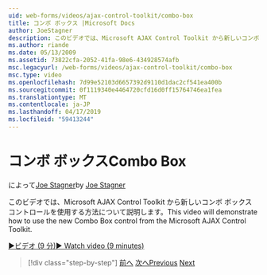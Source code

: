 ```yaml
---
uid: web-forms/videos/ajax-control-toolkit/combo-box
title: コンボ ボックス |Microsoft Docs
author: JoeStagner
description: このビデオでは、Microsoft AJAX Control Toolkit から新しいコンボ ボックス コントロールを使用する方法について説明します。
ms.author: riande
ms.date: 05/13/2009
ms.assetid: 73822cfa-2052-41fa-98e6-434928574afb
msc.legacyurl: /web-forms/videos/ajax-control-toolkit/combo-box
msc.type: video
ms.openlocfilehash: 7d99e52103d6657392d9110d1dac2cf541ea400b
ms.sourcegitcommit: 0f1119340e4464720cfd16d0ff15764746ea1fea
ms.translationtype: MT
ms.contentlocale: ja-JP
ms.lasthandoff: 04/17/2019
ms.locfileid: "59413244"
---
```

# <a name="combo-box"></a><span data-ttu-id="d87cc-103">コンボ ボックス</span><span class="sxs-lookup"><span data-stu-id="d87cc-103">Combo Box</span></span>

<span data-ttu-id="d87cc-104">によって[Joe Stagner](https://github.com/JoeStagner)</span><span class="sxs-lookup"><span data-stu-id="d87cc-104">by [Joe Stagner](https://github.com/JoeStagner)</span></span>

<span data-ttu-id="d87cc-105">このビデオでは、Microsoft AJAX Control Toolkit から新しいコンボ ボックス コントロールを使用する方法について説明します。</span><span class="sxs-lookup"><span data-stu-id="d87cc-105">This video will demonstrate how to use the new Combo Box control from the Microsoft AJAX Control Toolkit.</span></span>

[<span data-ttu-id="d87cc-106">&#9654;ビデオ (9 分)</span><span class="sxs-lookup"><span data-stu-id="d87cc-106">&#9654; Watch video (9 minutes)</span></span>](https://channel9.msdn.com/Blogs/ASP-NET-Site-Videos/combo-box)

> [!div class="step-by-step"]
> <span data-ttu-id="d87cc-107">[前へ](color-picker.md)
> [次へ](editor-control.md)</span><span class="sxs-lookup"><span data-stu-id="d87cc-107">[Previous](color-picker.md)
[Next](editor-control.md)</span></span>
